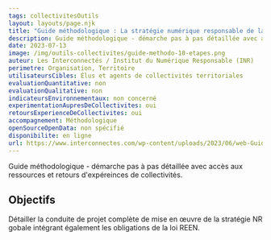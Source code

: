 ```yaml
---
tags: collectivitesOutils
layout: layouts/page.njk
title: "Guide méthodologique : La stratégie numérique responsable de la collectivité en 10 étapes"
description: Guide méthodologique - démarche pas à pas détaillée avec accès aux ressources et retours d'expéreinces de collectivités
date: 2023-07-13
image: /img/outils-collectivites/guide-methodo-10-etapes.png
auteur: Les Interconnectés / Institut du Numérique Responsable (INR)
perimetre: Organisation, Territoire
utilisateursCibles: Élus et agents de collectivités territoriales
evaluationQuantitative: non
evaluationQualitative: non
indicateursEnvironnementaux: non concerné
experimentationAupresDeCollectivites: oui
retoursExperienceDeCollectivites: oui
accompagnement: Méthodologique
openSourceOpenData: non spécifié
disponibilite: en ligne
url: https://www.interconnectes.com/wp-content/uploads/2023/06/web-Guide-methodologique_V8.pdf
---
```


Guide méthodologique - démarche pas à pas détaillée avec accès aux ressources et retours d'expéreinces de collectivités.

## Objectifs

Détailler la conduite de projet complète de mise en œuvre de la stratégie NR gobale intégrant également les obligations de la loi REEN.
